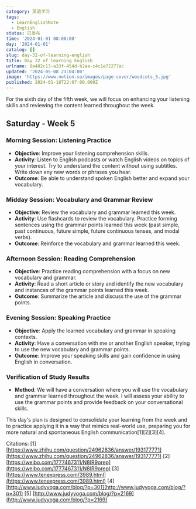 ```yaml
---
category: 英语学习
tags:
  - LearnEnglishNote
  - English
status: 已发布
time: '2024-01-01 08:00:00'
day: '2024-01-01'
catalog: []
slug: day-32-of-learning-english
title: Day 32 of learning English
urlname: 0a402c13-a33f-454d-b2aa-c4c1e72277ac
updated: '2024-05-08 23:04:00'
image: 'https://www.notion.so/images/page-cover/woodcuts_5.jpg'
published: 2024-01-18T22:07:00.000Z
---
```


For the sixth day of the fifth week, we will focus on enhancing your listening skills and reviewing the content learned throughout the week.


## Saturday - Week 5


### Morning Session: Listening Practice

- **Objective**: Improve your listening comprehension skills.
- **Activity**: Listen to English podcasts or watch English videos on topics of your interest. Try to understand the content without using subtitles. Write down any new words or phrases you hear.
- **Outcome**: Be able to understand spoken English better and expand your vocabulary.

### Midday Session: Vocabulary and Grammar Review

- **Objective**: Review the vocabulary and grammar learned this week.
- **Activity**: Use flashcards to review the vocabulary. Practice forming sentences using the grammar points learned this week (past simple, past continuous, future simple, future continuous tenses, and modal verbs).
- **Outcome**: Reinforce the vocabulary and grammar learned this week.

### Afternoon Session: Reading Comprehension

- **Objective**: Practice reading comprehension with a focus on new vocabulary and grammar.
- **Activity**: Read a short article or story and identify the new vocabulary and instances of the grammar points learned this week.
- **Outcome**: Summarize the article and discuss the use of the grammar points.

### Evening Session: Speaking Practice

- **Objective**: Apply the learned vocabulary and grammar in speaking contexts.
- **Activity**: Have a conversation with me or another English speaker, trying to use the new vocabulary and grammar points.
- **Outcome**: Improve your speaking skills and gain confidence in using English in conversation.

### Verification of Study Results

- **Method**: We will have a conversation where you will use the vocabulary and grammar learned throughout the week. I will assess your ability to use the grammar points and provide feedback on your conversational skills.

This day's plan is designed to consolidate your learning from the week and to practice applying it in a way that mimics real-world use, preparing you for more natural and spontaneous English communication[1][2][3][4].


Citations:
[1] [https://www.zhihu.com/question/24962836/answer/193177771](https://www.zhihu.com/question/24962836/answer/193177771)
[2] [https://weibo.com/1777467311/N8IR9orep](https://weibo.com/1777467311/N8IR9orep)
[3] [https://www.tenexpress.com/3989.html](https://www.tenexpress.com/3989.html)
[4] [http://www.judyyoga.com/blog/?p=301](http://www.judyyoga.com/blog/?p=301)
[5] [http://www.judyyoga.com/blog/?p=2169](http://www.judyyoga.com/blog/?p=2169)

